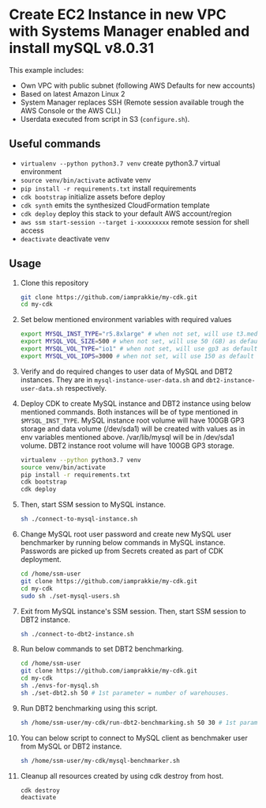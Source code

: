 
# Create EC2 Instance in new VPC with Systems Manager enabled and install mySQL v8.0.31

This example includes:

* Own VPC with public subnet (following AWS Defaults for new accounts)
* Based on latest Amazon Linux 2
* System Manager replaces SSH (Remote session available trough the AWS Console or the AWS CLI.)
* Userdata executed from script in S3 (`configure.sh`).

## Useful commands

 * `virtualenv --python python3.7 venv` create python3.7 virtual environment
 * `source venv/bin/activate`   activate venv
 * `pip install -r requirements.txt`    install requirements
 * `cdk bootstrap`   initialize assets before deploy
 * `cdk synth`       emits the synthesized CloudFormation template
 * `cdk deploy`      deploy this stack to your default AWS account/region
 * `aws ssm start-session --target i-xxxxxxxxx` remote session for shell access
 * `deactivate` deactivate venv

## Usage

1. Clone this repository
    ```bash
    git clone https://github.com/iamprakkie/my-cdk.git
    cd my-cdk
    ```

1. Set below mentioned environment variables with required values
    ```bash
    export MYSQL_INST_TYPE="r5.8xlarge" # when not set, will use t3.medium as default value
    export MYSQL_VOL_SIZE=500 # when not set, will use 50 (GB) as default value
    export MYSQL_VOL_TYPE="io1" # when not set, will use gp3 as default value
    export MYSQL_VOL_IOPS=3000 # when not set, will use 150 as default value. This value will be used only for gp3, io1 and io2 volume types.
    ```
1. Verify and do required changes to user data of MySQL and DBT2 instances. They are in `mysql-instance-user-data.sh` and `dbt2-instance-user-data.sh` respectively.

1. Deploy CDK to create MySQL instance and DBT2 instance using below mentioned commands. Both instances will be of type mentioned in `$MYSQL_INST_TYPE`. MySQL instance root volume will have 100GB GP3 storage and data volume (/dev/sda1) will be created with values as in env variables mentioned above. /var/lib/mysql will be in /dev/sda1 volume. DBT2 instance root volume will have 100GB GP3 storage. 
    ```bash
    virtualenv --python python3.7 venv
    source venv/bin/activate
    pip install -r requirements.txt
    cdk bootstrap
    cdk deploy
    ```

1. Then, start SSM session to MySQL instance.
    ```bash
    sh ./connect-to-mysql-instance.sh
    ```

1. Change MySQL root user password and create new MySQL user benchmarker by running below commands in MySQL instance. Passwords are picked up from Secrets created as part of CDK deployment.
    ```bash
    cd /home/ssm-user
    git clone https://github.com/iamprakkie/my-cdk.git
    cd my-cdk
    sudo sh ./set-mysql-users.sh
    ```

1. Exit from MySQL instance's SSM session. Then, start SSM session to DBT2 instance.
    ```bash
    sh ./connect-to-dbt2-instance.sh
    ```

1. Run below commands to set DBT2 benchmarking.
    ```bash
    cd /home/ssm-user
    git clone https://github.com/iamprakkie/my-cdk.git
    cd my-cdk
    sh ./envs-for-mysql.sh
    sh ./set-dbt2.sh 50 # 1st parameter = number of warehouses.
    ```

1. Run DBT2 benchmarking using this script.
    ```bash
    sh /home/ssm-user/my-cdk/run-dbt2-benchmarking.sh 50 30 # 1st parameter = number of warehouses, 2nd parameter = number of connections. Both defaults to 20.
    ```

1. You can below script to connect to MySQL client as benchmaker user from MySQL or DBT2 instance.
    ```bash
    sh /home/ssm-user/my-cdk/mysql-benchmarker.sh
    ```

1. Cleanup all resources created by using cdk destroy from host.
    ```bash
    cdk destroy
    deactivate
    ```
